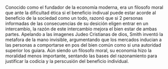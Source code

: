 
Conocido como el fundador de la economía moderna, era un filosofo moral que ante la dificultad ética si el beneficio indivual puede estar acorde al beneficio de la sociedad como un todo, razonó que si 2 personas informadas de las consecuencias de su desición eligen entrar en un intercambio, la razón de este intercambio mejora el bien estar de ambas partes. Apelando a las imagenes Judeo Cristianas de dios, Smith inventó la metafora de la mano invisible, argumentando que los mercados inducian a las personas a comportarse en pos del bien común como si una autoridad superior los guiara. Aún siendo un filosofo moral, su economia hizo la moralidad menos importante, sentando las bases del razonamiento para justificar la codicia y la perscusión del beneficio individual.